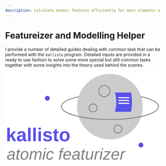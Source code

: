 ```yaml
---
description: Calculate atomic features efficiently for most elements of the periodic table!
---
```


# Featureizer and Modelling Helper

I provide a number of detailed guides dealing with common task that can be performed with the `kallisto` program. Detailed inputs are provided in a ready to use fashion to solve some more special but still common tasks together with some insights into the theory used behind the scenes.

![](.gitbook/assets/logo.svg)



